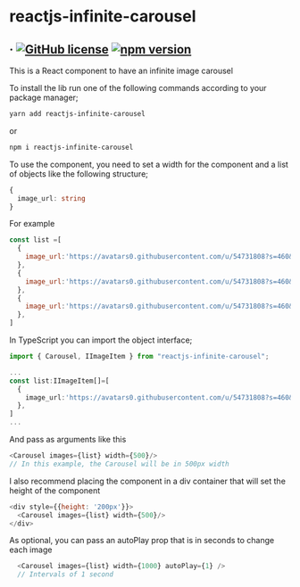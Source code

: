 # reactjs-infinite-carousel
## &middot; [![GitHub license](https://img.shields.io/badge/license-MIT-blue.svg)](https://github.com/Matan18/reactjs-infinite-carousel/blob/master/LICENSE) [![npm version](https://img.shields.io/npm/v/react.svg?style=flat)](https://www.npmjs.com/package/reactjs-infinite-carousel)

This is a React component to have an infinite image carousel

To install the lib run one of the following commands according to your package manager;

```bash
yarn add reactjs-infinite-carousel
```
or
```bash
npm i reactjs-infinite-carousel
```

To use the component, you need to set a width for the component and a list of objects like the following structure;

```ts
{
  image_url: string
}
```
For example
```js
const list =[
  {
    image_url:'https://avatars0.githubusercontent.com/u/54731808?s=460&u=f1dd2199406981cedca881fca032889be8408878&v=4'
  },
  {
    image_url:'https://avatars0.githubusercontent.com/u/54731808?s=460&u=f1dd2199406981cedca881fca032889be8408878&v=4'
  },
  {
    image_url:'https://avatars0.githubusercontent.com/u/54731808?s=460&u=f1dd2199406981cedca881fca032889be8408878&v=4'
  },
]
```
In TypeScript you can import the object interface;

```ts
import { Carousel, IImageItem } from "reactjs-infinite-carousel";

...
const list:IImageItem[]=[
  {
    image_url:'https://avatars0.githubusercontent.com/u/54731808?s=460&u=f1dd2199406981cedca881fca032889be8408878&v=4'
  },
]
...
```

And pass as arguments like this

```js
<Carousel images={list} width={500}/>
// In this example, the Carousel will be in 500px width
```

I also recommend placing the component in a div container that will set the height of the component

```js
<div style={{height: '200px'}}>
  <Carousel images={list} width={500}/>
</div>
```

As optional, you can pass an autoPlay prop that is in seconds to change each image

```js
  <Carousel images={list} width={1000} autoPlay={1} />
  // Intervals of 1 second
```
